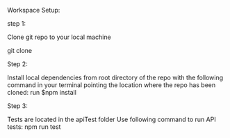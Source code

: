 Workspace Setup:


step 1:

Clone git repo to your local machine 

git clone 

Step 2: 

Install local dependencies from root directory of the repo with the following command
in your terminal pointing the location where the repo has been cloned:
run $npm install 

Step 3:

Tests are located in the apiTest folder
Use following command to run API tests: npm run test